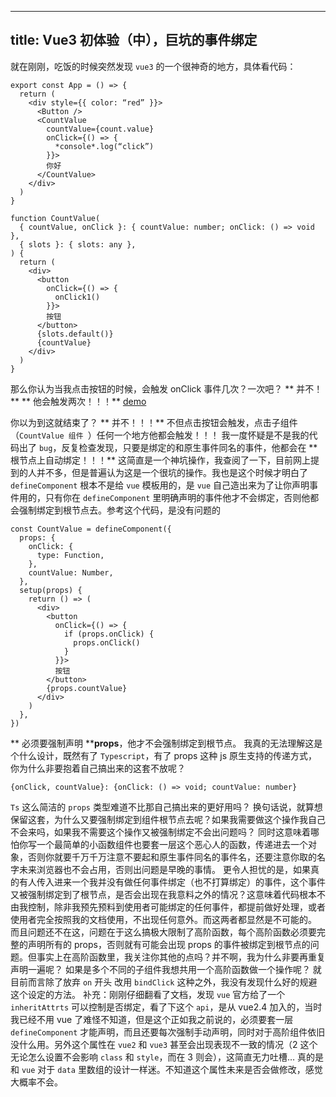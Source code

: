 
---
title: Vue3 初体验（中），巨坑的事件绑定
---


就在刚刚，吃饭的时候突然发现 `vue3` 的一个很神奇的地方，具体看代码：
```
export const App = () => {
  return (
    <div style={{ color: “red” }}>
      <Button />
      <CountValue
        countValue={count.value}
        onClick={() => {
          *console*.log(“click”)
        }}>
        你好
      </CountValue>
    </div>
  )
}

function CountValue(
  { countValue, onClick }: { countValue: number; onClick: () => void },
  { slots }: { slots: any },
) {
  return (
    <div>
      <button
        onClick={() => {
          onClick1()
        }}>
        按钮
      </button>
      {slots.default()}
      {countValue}
    </div>
  )
}
```
那么你认为当我点击按钮的时候，会触发 onClick 事件几次？一次吧？
** 并不！**
** 他会触发两次！！！**
[demo](https://raw.githubusercontent.com/jinzhuming/oss/master/uPic/wQHWU6.jpg)

你以为到这就结束了？
** 并不！！！**
不但点击按钮会触发，点击子组件（`CountValue 组件 `）任何一个地方他都会触发！！！
我一度怀疑是不是我的代码出了 `bug`，反复检查发现，只要是绑定的和原生事件同名的事件，他都会在 ** 根节点上自动绑定！！！**
这简直是一个神坑操作，我查阅了一下，目前网上提到的人并不多，但是普遍认为这是一个很坑的操作。我也是这个时候才明白了 `defineComponent` 根本不是给 `vue` 模板用的，是 `vue` 自己造出来为了让你声明事件用的，只有你在 `defineComponent` 里明确声明的事件他才不会绑定，否则他都会强制绑定到根节点去。参考这个代码，是没有问题的
```
const CountValue = defineComponent({
  props: {
    onClick: {
      type: Function,
    },
    countValue: Number,
  },
  setup(props) {
    return () => (
      <div>
        <button
          onClick={() => {
            if (props.onClick) {
              props.onClick()
            }
          }}>
          按钮
        </button>
        {props.countValue}
      </div>
    )
  },
})
```

** 必须要强制声明 ****props**，他才不会强制绑定到根节点。
我真的无法理解这是个什么设计，既然有了 `Typescript`，有了 props 这种 js 原生支持的传递方式，你为什么非要抱着自己搞出来的这套不放呢？
```
{onClick, countValue}: {onClick: () => void; countValue: number}
```
`Ts` 这么简洁的 `props` 类型难道不比那自己搞出来的更好用吗？
换句话说，就算想保留这套，为什么又要强制绑定到组件根节点去呢？如果我需要做这个操作我自己不会来吗，如果我不需要这个操作又被强制绑定不会出问题吗？
同时这意味着哪怕你写一个最简单的小函数组件也要套一层这个恶心人的函数，传递进去一个对象，否则你就要千万千万注意不要起和原生事件同名的事件名，还要注意你取的名字未来浏览器也不会占用，否则出问题是早晚的事情。
更令人担忧的是，如果真的有人传入进来一个我并没有做任何事件绑定（也不打算绑定）的事件，这个事件又被强制绑定到了根节点，是否会出现在我意料之外的情况？这意味着代码根本不由我控制，除非我预先预料到使用者可能绑定的任何事件，都提前做好处理，或者使用者完全按照我的文档使用，不出现任何意外。而这两者都显然是不可能的。
而且问题还不在这，问题在于这么搞极大限制了高阶函数，每个高阶函数必须要完整的声明所有的 props，否则就有可能会出现 props 的事件被绑定到根节点的问题。但事实上在高阶函数里，我关注你其他的点吗？并不啊，我为什么非要再重复声明一遍呢？ 如果是多个不同的子组件我想共用一个高阶函数做一个操作呢？
就目前而言除了放弃 `on` 开头 改用 `bindClick` 这种之外，我没有发现什么好的规避这个设定的方法。
补充：刚刚仔细翻看了文档，发现 `vue` 官方给了一个 `inheritAttrts` 可以控制是否绑定，看了下这个 `api`，是从 vue2.4 加入的，当时我已经不用 vue 了难怪不知道，但是这个正如我之前说的，必须要套一层 `defineComponent` 才能声明，而且还要每次强制手动声明，同时对于高阶组件依旧没什么用。另外这个属性在 `vue2` 和 `vue3` 甚至会出现表现不一致的情况（2 这个无论怎么设置不会影响 `class` 和 `style`，而在 3 则会），这简直无力吐槽… 真的是和 `vue` 对于 `data` 里数组的设计一样迷。不知道这个属性未来是否会做修改，感觉大概率不会。
